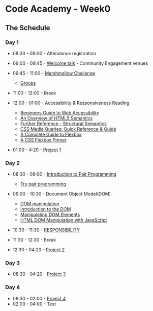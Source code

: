 # Code Academy - Week0 

## The Schedule

### Day 1 

* 08:30 - 09:00 - Attendance registration

* 09:00 - 09:45 - [Welcome talk](https://gofile.io/?c=OeulhK) - Community Engagement venues

* 09:45 - 11:00 - [Marshmallow Challenge](https://gist.github.com/mghada/7de804707526c6999e257d36cf2558e9)
  * [Groups](/Marshmallow-Challenge-Groups.md)
* 11:00 - 12:00 - Break 

* 12:00 - 01:00 - Accessibility & Responsiveness Reading
  * [Beginners Guide to Web Accessibility](https://www.a11ymatters.com/article/beginners-guide-to-web-a11y)
  * [An Overview of HTML5 Semantics](https://codepen.io/mi-lee/post/an-overview-of-html5-semantics)
  * [Further Reference - Structural Semantics](https://www.smashingmagazine.com/2013/01/the-importance-of-sections/#the-problem-with-div)
  * [CSS Media Queries: Quick Reference & Guide](https://alligator.io/css/media-queries)
  * [A Complete Guide to Flexbox](https://css-tricks.com/snippets/css/a-guide-to-flexbox)
  * [A CSS Flexbox Primer](https://alligator.io/css/flexbox-primer)

* 01:00 - 4:20 - [Project 1](/project1)


### Day 2 

* 08:30 - 09:00 - [Introduction to Pair Programming](https://www.theodinproject.com/courses/web-development-101/lessons/introduction-to-pair-programming)
  * [Try pair programming](https://blog.developer.atlassian.com/try-pair-programming/)

* 09:00 - 10:30 - Document Object Model(DOM)
  * [DOM manipulation](https://www.theodinproject.com/courses/web-development-101/lessons/dom-manipulation)
  * [Introduction to the DOM](https://developer.mozilla.org/en-US/docs/Web/API/Document_Object_Model/Introduction)
  * [Manipulating DOM Elements](https://plainjs.com/javascript/manipulation/)
  * [HTML DOM Manipulation with JavaScript](https://dev.to/miku86/html-dom-manipulation-with-javascript-g1o)
  
* 10:30 - 11:30 - [RESPONSIBILITY](/responsibility.md)

* 11:30 - 12:30 - Break 

* 12:30 - 04:20 - [Project 2](project2.md)


### Day 3

* 08:30 - 04:20 -  [Project 3](project3.md)

### Day 4

* 08:30 - 02:00 - [Project 4](project4.md)
* 02:00 - 04:00 - Test
